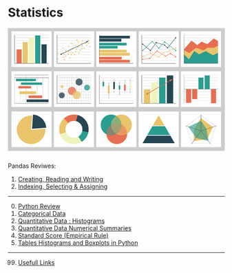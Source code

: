 # Statistics
![banner](images/charts-gb5c683254_640.png)

###
Pandas Reviwes:
1. [Creating, Reading and Writing](pandas/pandas_s1.ipynb)
2. [Indexing, Selecting & Assigning](pandas/pandas_s2.ipynb)
---
0. [Python Review](notebooks/000_Python_Review.ipynb)
1. [Categorical Data](notebooks/001_Categorical_Data.ipynb)
2. [Quantitative Data : Histograms](notebooks/002_Quantitative_Data_Histograms.ipynb)
3. [Quantitative Data Numerical Summaries](notebooks/003_Quantitative_Data_Numerical_Summaries.ipynb)
4. [Standard Score (Empirical Rule)](notebooks/004_Standard_Score_Empirical_Rule.ipynb)
5. [Tables Histograms and Boxplots in Python](notebooks/005_Tables_Histograms_and_Boxplots_in_Python.ipynb)

---
99. [Usefull Links](notebooks/099_Usefull_Links.ipynb)

